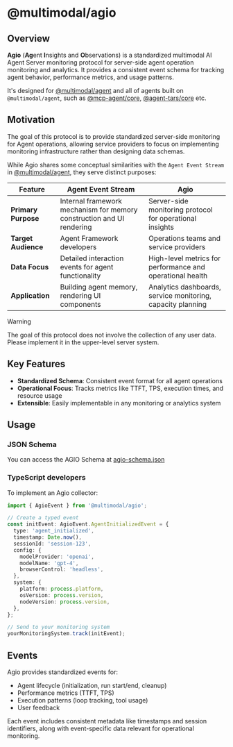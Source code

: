 # @multimodal/agio

## Overview

**Agio** (**Ag**ent **I**nsights and **O**bservations) is a standardized multimodal AI Agent Server monitoring protocol for server-side agent operation monitoring and analytics. It provides a consistent event schema for tracking agent behavior, performance metrics, and usage patterns.

It's designed for [@multimodal/agent](https://www.npmjs.com/@multimodal/agent) and all of agents built on `@multimodal/agent`, such as [@mcp-agent/core](https://www.npmjs.com/package/@mcp-agent/core), [@agent-tars/core](https://www.npmjs.com/@agent-tars/core) etc.

## Motivation

The goal of this protocol is to provide standardized server-side monitoring for Agent operations, allowing service providers to focus on implementing monitoring infrastructure rather than designing data schemas.

While Agio shares some conceptual similarities with the `Agent Event Stream` in [@multimodal/agent](https://www.npmjs.com/@multimodal/agent), they serve distinct purposes:

| Feature | Agent Event Stream | Agio |
| --- | --- | --- |
| **Primary Purpose** | Internal framework mechanism for memory construction and UI rendering | Server-side monitoring protocol for operational insights |
| **Target Audience** | Agent Framework developers | Operations teams and service providers |
| **Data Focus** | Detailed interaction events for agent functionality | High-level metrics for performance and operational health |
| **Application** | Building agent memory, rendering UI components | Analytics dashboards, service monitoring, capacity planning |

> [!WARNING]  
> The goal of this protocol does not involve the collection of any user data. Please implement it in the upper-level server system.

## Key Features

- **Standardized Schema**: Consistent event format for all agent operations
- **Operational Focus**: Tracks metrics like TTFT, TPS, execution times, and resource usage
- **Extensible**: Easily implementable in any monitoring or analytics system

## Usage

### JSON Schema

You can access the AGIO Schema at [agio-schema.json](https://github.com/bytedance/UI-TARS-desktop/tree/main/multimodal/agio/agio-schema.json)

### TypeScript developers

To implement an Agio collector:

```typescript
import { AgioEvent } from '@multimodal/agio';

// Create a typed event
const initEvent: AgioEvent.AgentInitializedEvent = {
  type: 'agent_initialized',
  timestamp: Date.now(),
  sessionId: 'session-123',
  config: {
    modelProvider: 'openai',
    modelName: 'gpt-4',
    browserControl: 'headless',
  },
  system: {
    platform: process.platform,
    osVersion: process.version,
    nodeVersion: process.version,
  },
};

// Send to your monitoring system
yourMonitoringSystem.track(initEvent);
```

## Events

Agio provides standardized events for:

- Agent lifecycle (initialization, run start/end, cleanup)
- Performance metrics (TTFT, TPS)
- Execution patterns (loop tracking, tool usage)
- User feedback

Each event includes consistent metadata like timestamps and session identifiers, along with event-specific data relevant for operational monitoring.
